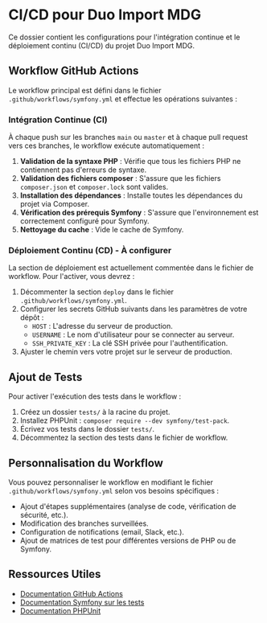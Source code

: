 # CI/CD pour Duo Import MDG

Ce dossier contient les configurations pour l'intégration continue et le déploiement continu (CI/CD) du projet Duo Import MDG.

## Workflow GitHub Actions

Le workflow principal est défini dans le fichier `.github/workflows/symfony.yml` et effectue les opérations suivantes :

### Intégration Continue (CI)

À chaque push sur les branches `main` ou `master` et à chaque pull request vers ces branches, le workflow exécute automatiquement :

1. **Validation de la syntaxe PHP** : Vérifie que tous les fichiers PHP ne contiennent pas d'erreurs de syntaxe.
2. **Validation des fichiers composer** : S'assure que les fichiers `composer.json` et `composer.lock` sont valides.
3. **Installation des dépendances** : Installe toutes les dépendances du projet via Composer.
4. **Vérification des prérequis Symfony** : S'assure que l'environnement est correctement configuré pour Symfony.
5. **Nettoyage du cache** : Vide le cache de Symfony.

### Déploiement Continu (CD) - À configurer

La section de déploiement est actuellement commentée dans le fichier de workflow. Pour l'activer, vous devrez :

1. Décommenter la section `deploy` dans le fichier `.github/workflows/symfony.yml`.
2. Configurer les secrets GitHub suivants dans les paramètres de votre dépôt :
   - `HOST` : L'adresse du serveur de production.
   - `USERNAME` : Le nom d'utilisateur pour se connecter au serveur.
   - `SSH_PRIVATE_KEY` : La clé SSH privée pour l'authentification.
3. Ajuster le chemin vers votre projet sur le serveur de production.

## Ajout de Tests

Pour activer l'exécution des tests dans le workflow :

1. Créez un dossier `tests/` à la racine du projet.
2. Installez PHPUnit : `composer require --dev symfony/test-pack`.
3. Écrivez vos tests dans le dossier `tests/`.
4. Décommentez la section des tests dans le fichier de workflow.

## Personnalisation du Workflow

Vous pouvez personnaliser le workflow en modifiant le fichier `.github/workflows/symfony.yml` selon vos besoins spécifiques :

- Ajout d'étapes supplémentaires (analyse de code, vérification de sécurité, etc.).
- Modification des branches surveillées.
- Configuration de notifications (email, Slack, etc.).
- Ajout de matrices de test pour différentes versions de PHP ou de Symfony.

## Ressources Utiles

- [Documentation GitHub Actions](https://docs.github.com/en/actions)
- [Documentation Symfony sur les tests](https://symfony.com/doc/current/testing.html)
- [Documentation PHPUnit](https://phpunit.de/documentation.html) 